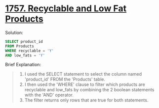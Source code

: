 # [1757. Recyclable and Low Fat Products](https://leetcode.com/problems/recyclable-and-low-fat-products/description/?source=submission-ac)

Solution:

```sql
SELECT product_id 
FROM Products 
WHERE recyclable = 'Y'
AND low_fats = 'Y'

```
Brief Explanation:

> 1. I used the SELECT statement to select the column named 'product_id' FROM the 'Products' table.
> 2. I then used the 'WHERE' clause to filter which products are recyclable and low_fats by combining the 2 boolean statements with the 'AND' operator.
> 3. The filter returns only rows that are true for both statements.

